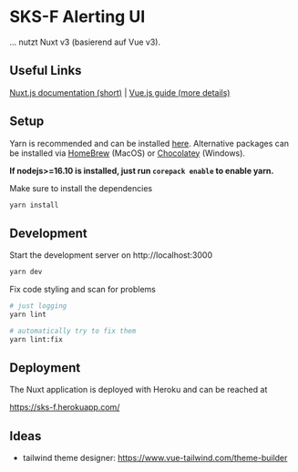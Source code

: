 # SKS-F Alerting UI

... nutzt Nuxt v3 (basierend auf Vue v3).
## Useful Links

[Nuxt.js documentation (short)](https://v3.nuxtjs.org/docs) | [Vue.js guide (more details)](https://v3.vuejs.org/guide)

## Setup

Yarn is recommended and can be installed [here](https://yarnpkg.com/getting-started/install). Alternative packages can be installed via [HomeBrew](https://formulae.brew.sh/formula/yarn#default) (MacOS) or [Chocolatey](https://community.chocolatey.org/packages/yarn) (Windows).

**If nodejs>=16.10 is installed, just run `corepack enable` to enable yarn.**

Make sure to install the dependencies

```bash
yarn install
```

## Development

Start the development server on http://localhost:3000

```bash
yarn dev
```

Fix code styling and scan for problems
```bash
# just logging
yarn lint

# automatically try to fix them
yarn lint:fix
```

## Deployment

The Nuxt application is deployed with Heroku and can be reached at 

https://sks-f.herokuapp.com/

## Ideas
- tailwind theme designer: https://www.vue-tailwind.com/theme-builder